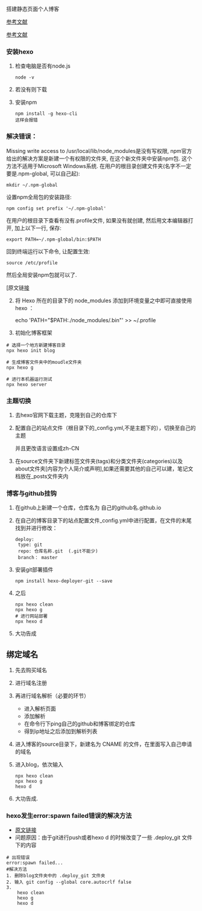搭建静态页面个人博客

[参考文献](https://www.jianshu.com/p/189fd945f38f)

[参考文献]()

### 安装hexo

1. 检查电脑是否有node.js

   ```
   node -v
   ```
   <!--more-->

2. 若没有则下载

3. 安装npm

   ```
   npm install -g hexo-cli
   这样会报错
   ```

   



### 解决错误：

Missing write access to /usr/local/lib/node_modules是没有写权限, npm官方给出的解决方案是新建一个有权限的文件夹, 在这个新文件夹中安装npm包. 这个方法不适用于Microsoft Windows系统.
在用户的根目录创建文件夹(名字不一定要是.npm-global, 可以自己起):

```
mkdir ~/.npm-global
```



设置npm全局包的安装路径:

```
npm config set prefix '~/.npm-global'
```



在用户的根目录下查看有没有.profile文件, 如果没有就创建, 然后用文本编辑器打开, 加上以下一行, 保存:

```
export PATH=~/.npm-global/bin:$PATH
```



回到终端运行以下命令, 让配置生效:

```
source /etc/profile
```



然后全局安装npm包就可以了.

[原文链[接](https://blog.csdn.net/zhangxuekang/article/details/89075039)


2. 将 Hexo 所在的目录下的 node_modules 添加到环境变量之中即可直接使用 hexo <command>：

   echo 'PATH="$PATH:./node_modules/.bin"' >> ~/.profile

2. 初始化博客框架


```
# 选择一个地方新建博客目录
npx hexo init blog

# 生成博客文件夹中的moudle文件夹
npx hexo g

# 进行本机器运行测试
npx hexo server
```



### 主题切换

1. 去hexo官网下载主题，克隆到自己的仓库下

2. 配置自己的站点文件（根目录下的_config.yml,不是主题下的），切换至自己的主题

   并且更改语言设置成zh-CN

3. 在source文件夹下新建标签文件夹(tags)和分类文件夹(categories)以及about文件夹[内容为个人简介或声明],如果还需要其他的自己可以建，笔记文档放在_posts文件夹内

### 博客与github挂钩

1. 在github上新建一个仓库，仓库名为    自己的github名.github.io

2. 在自己的博客目录下的站点配置文件_config.yml中进行配置，在文件的末尾找到并进行修改：

   ```
   deploy:
   	type: git
   	repo: 仓库名称.git  (.git不能少)
   	branch： master
   ```

3. 安装git部署插件

   ```
   npm install hexo-deployer-git --save
   ```

4. 之后

   ```
   npx hexo clean
   npx hexo g
   # 进行网站部署
   npx hexo d
   ```

5. 大功告成

## 绑定域名

1. 先去购买域名

2. 进行域名注册

3. 再进行域名解析（必要的环节）

   + 进入解析页面
   + 添加解析
   + 在命令行下ping自己的github和博客绑定的仓库
   + 得到ip地址之后添加到解析列表

4. 进入博客的source目录下，新建名为 CNAME 的文件，在里面写入自己申请的域名

5. 进入blog，依次输入

   

   ```
   npx hexo clean
   npx hexo g
   hexo d
   ```

6. 大功告成.



### hexo发生error:spawn failed错误的解决方法

- [原文链接](https://blog.csdn.net/HTL2018/article/details/106876940)
- 问题原因：由于git进行push或者hexo d 的时候改变了一些 .deploy_git 文件下的内容

```
# 出现错误
error:spawn failed...
#解决方法
1. 删除blog文件夹中的 .deploy_git 文件夹
2. 输入 git config --global core.autocrlf false
3. 
	hexo clean
	hexo g
	hexo d

```

